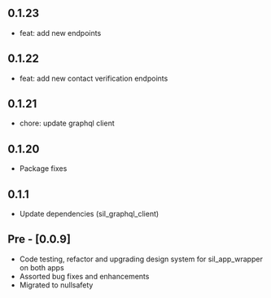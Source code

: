 ## 0.1.23

- feat: add new endpoints

## 0.1.22

- feat: add new contact verification endpoints

## 0.1.21

- chore: update graphql client

## 0.1.20

- Package fixes
## 0.1.1

- Update dependencies (sil_graphql_client)

## Pre - [0.0.9] 

* Code testing, refactor and upgrading design system for sil_app_wrapper on both apps
* Assorted bug fixes and enhancements
* Migrated to nullsafety
